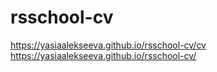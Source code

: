 # rsschool-cv
https://yasiaalekseeva.github.io/rsschool-cv/cv
https://yasiaalekseeva.github.io/rsschool-cv/
